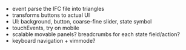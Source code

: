 - event parse the IFC file into triangles
- transforms buttons to actual UI
- UI: background, button, coarse-fine slider, state symbol
- touchEvents, try on mobile
- scalable movable panels? breadcrumbs for each state field/action?
- keyboard navigation + vimmode?
